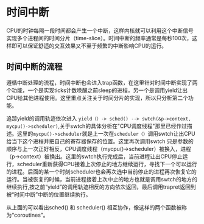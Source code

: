 # 时间中断

CPU的时钟每隔一段时间都会产生一个中断，这样内核就可以利用这个中断信号实现多个进程间的时间分片（time-slice）。时间中断的频率通常是每秒100次，这样即可以保证舒适的交互效果又不至于频繁的中断影响CPU的运行。

## 时间中断的流程

遵循中断处理的流程，时间中断也会进入trap函数，在这里针对时间中断实现了两个功能，一个是实现ticks计数唤醒之前sleep的进程，另一个是调用yield让出CPU给其他进程使用。这里重点关注关于时间分片的实现，所以只分析第二个功能。

追踪yield的调用轨迹依次进入 `yield（）-> sched() --> swtch(&p->context, mycpu()->scheduler)`,关于swtch的具体分析在"CPU调度线程"那里已经作过描述。这里的`mycpu()->scheduler`就是上一次在`scheduler（）`调用swtch让出CPU给当下这个进程并把自己的寄存器保存的位置。这里再次调用swtch 只是参数的顺序与上一次正好相反，CPU调度线程（mycpu()->scheduler）被换入，进程（p->context）被换出。这里的swtch执行完成后，当前进程让出CPU停止运行，scheduler重新获得CPU接着上次停止的地方继续运行，寻找下一个可以运行的进程。后面的某一个时刻scheduler也会再次选中当前停止的进程再次恢复它的运行。当被恢复的时候，当前进程接着上次中止的地方也就是调用swtch的地方的继续执行,按之前“yield”的调用轨迹相反的方向依次返回，最后调用trapret返回到被“时间中断”中断的位置继续执行。


从上面的可以看出sched() 和 scheduler() 相互协作，像这样的两个函数被称为“coroutines”。
 